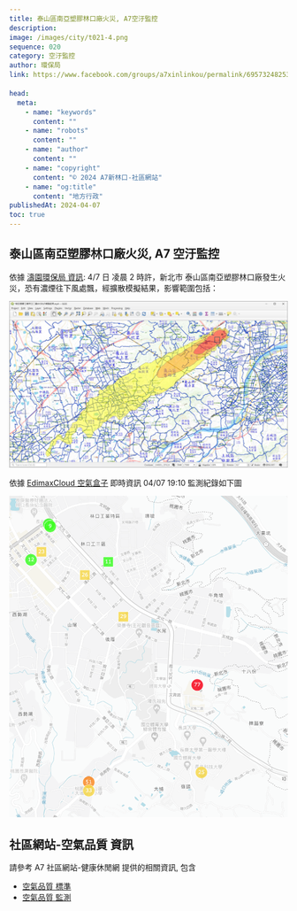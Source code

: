 ```yaml
---
title: 泰山區南亞塑膠林口廠火災, A7空汙監控
description:
image: /images/city/t021-4.png
sequence: 020
category: 空汙監控
author: 環保局
link: https://www.facebook.com/groups/a7xinlinkou/permalink/695732482532003/

head:
  meta:
    - name: "keywords"
      content: ""
    - name: "robots"
      content: ""
    - name: "author"
      content: ""
    - name: "copyright"
      content: "© 2024 A7新林口-社區網站"
    - name: "og:title"
      content: "地方行政"
publishedAt: 2024-04-07
toc: true
---
```


## 泰山區南亞塑膠林口廠火災, A7 空汙監控

依據 <a href="https://www.facebook.com/groups/a7xinlinkou/permalink/697054889066429/">濤園環保局 資訊</a>:
4/7 日 凌晨 2 時許，新北市 泰山區南亞塑膠林口廠發生火災，恐有濃煙往下風處飄，經擴散模擬結果，影響範圍包括：

![t021-1.jpeg](/images/city/t021-1.jpeg)

依據 <a href="https://airbox.edimaxcloud.com/">EdimaxCloud 空氣盒子</a> 即時資訊 04/07 19:10 監測紀錄如下圖

![t021-4.jpeg](/images/city/t021-4.png)

## 社區網站-空氣品質 資訊

請參考 A7 社區網站-健康休閒網 提供的相關資訊, 包含

- <a href="https://a7kanban12.netlify.app/fitness/f010">空氣品質 標準</a>
- <a href="https://a7kanban12.netlify.app/fitness/f011">空氣品質 監測</a>
